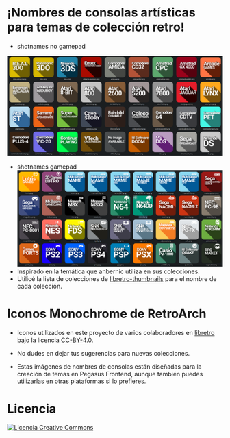 # ¡Nombres de consolas artísticas para temas de colección retro!

- shotnames no gamepad

![image alt](https://github.com/ZagonAb/Systems-Arts-consoles/blob/e56cfade93fff7a8c3d6c0e3761c6a481b373453/.scrennshot/image.png)

- shotnames gamepad
![image alt](https://github.com/ZagonAb/Systems-Arts-consoles/blob/9669a1a3eda2700fe78b8b0060f22fd7ceddcd3b/.scrennshot/image2.png)
- Inspirado en la temática que anbernic utiliza en sus colecciones.
- Utilicé la lista de colecciones de [libretro-thumbnails](https://github.com/libretro-thumbnails/libretro-thumbnails) para el nombre de cada colección.

# Iconos Monochrome de RetroArch

- Iconos utilizados en este proyecto de varios colaboradores en [libretro](https://github.com/libretro/retroarch-assets/tree/master/xmb/monochrome/png) bajo la licencia [CC-BY-4.0](https://creativecommons.org/licenses/by/4.0/deed.en).

- No dudes en dejar tus sugerencias para nuevas colecciones.
- Estas imágenes de nombres de consolas están diseñadas para la creación de temas en Pegasus Frontend, aunque también puedes utilizarlas en otras plataformas si lo prefieres.

# Licencia
<a rel="license" href="http://creativecommons.org/licenses/by-nc-sa/4.0/"><img alt="Licencia Creative Commons" style="border-width:0" src="https://i.creativecommons.org/l/by-nc-sa/4.0/88x31.png" /></a><br /><a rel="license" href="http://creativecommons.org/licenses/by-nc-sa/4.0/"></a>
